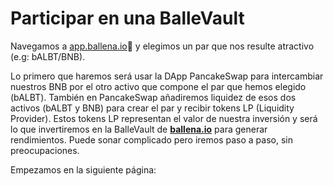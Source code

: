 # Participar en una BalleVault

Navegamos a [app.ballena.io](https://app.ballena.io/)🐋 y elegimos un par que nos resulte atractivo \(e.g: bALBT/BNB\). 

Lo primero que haremos será usar la DApp PancakeSwap para intercambiar nuestros BNB por el otro activo que compone el par que hemos elegido \(bALBT\). También en PancakeSwap añadiremos liquidez de esos dos activos \(bALBT y BNB\) para crear el par y recibir tokens LP \(Liquidity Provider\). Estos tokens LP representan el valor de nuestra inversión y será lo que invertiremos en la BalleVault de [**ballena.io**](https://ballena.io/) para generar rendimientos. Puede sonar complicado pero iremos paso a paso, sin preocupaciones.

  


Empezamos en la siguiente página:

